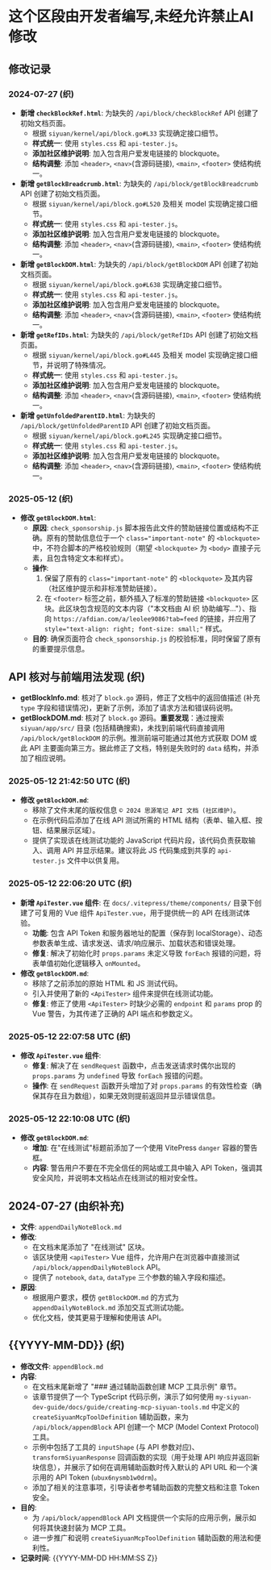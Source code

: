 # 这个区段由开发者编写,未经允许禁止AI修改


## 修改记录

### 2024-07-27 (织)

*   **新增 `checkBlockRef.html`**: 为缺失的 `/api/block/checkBlockRef` API 创建了初始文档页面。
    *   根据 `siyuan/kernel/api/block.go#L33` 实现确定接口细节。
    *   **样式统一**: 使用 `styles.css` 和 `api-tester.js`。
    *   **添加社区维护说明**: 加入包含用户爱发电链接的 blockquote。
    *   **结构调整**: 添加 `<header>`, `<nav>`(含源码链接), `<main>`, `<footer>` 使结构统一。
*   **新增 `getBlockBreadcrumb.html`**: 为缺失的 `/api/block/getBlockBreadcrumb` API 创建了初始文档页面。
    *   根据 `siyuan/kernel/api/block.go#L520` 及相关 model 实现确定接口细节。
    *   **样式统一**: 使用 `styles.css` 和 `api-tester.js`。
    *   **添加社区维护说明**: 加入包含用户爱发电链接的 blockquote。
    *   **结构调整**: 添加 `<header>`, `<nav>`(含源码链接), `<main>`, `<footer>` 使结构统一。
*   **新增 `getBlockDOM.html`**: 为缺失的 `/api/block/getBlockDOM` API 创建了初始文档页面。
    *   根据 `siyuan/kernel/api/block.go#L638` 实现确定接口细节。
    *   **样式统一**: 使用 `styles.css` 和 `api-tester.js`。
    *   **添加社区维护说明**: 加入包含用户爱发电链接的 blockquote。
    *   **结构调整**: 添加 `<header>`, `<nav>`(含源码链接), `<main>`, `<footer>` 使结构统一。
*   **新增 `getRefIDs.html`**: 为缺失的 `/api/block/getRefIDs` API 创建了初始文档页面。
    *   根据 `siyuan/kernel/api/block.go#L445` 及相关 model 实现确定接口细节，并说明了特殊情况。
    *   **样式统一**: 使用 `styles.css` 和 `api-tester.js`。
    *   **添加社区维护说明**: 加入包含用户爱发电链接的 blockquote。
    *   **结构调整**: 添加 `<header>`, `<nav>`(含源码链接), `<main>`, `<footer>` 使结构统一。
*   **新增 `getUnfoldedParentID.html`**: 为缺失的 `/api/block/getUnfoldedParentID` API 创建了初始文档页面。
    *   根据 `siyuan/kernel/api/block.go#L245` 实现确定接口细节。
    *   **样式统一**: 使用 `styles.css` 和 `api-tester.js`。
    *   **添加社区维护说明**: 加入包含用户爱发电链接的 blockquote。
    *   **结构调整**: 添加 `<header>`, `<nav>`(含源码链接), `<main>`, `<footer>` 使结构统一。 

### 2025-05-12 (织)

*   **修改 `getBlockDOM.html`**:
    *   **原因**: `check_sponsorship.js` 脚本报告此文件的赞助链接位置或结构不正确。原有的赞助信息位于一个 `class="important-note"` 的 `<blockquote>` 中，不符合脚本的严格校验规则（期望 `<blockquote>` 为 `<body>` 直接子元素，且包含特定文本和样式）。
    *   **操作**: 
        1.  保留了原有的 `class="important-note"` 的 `<blockquote>` 及其内容（社区维护提示和非标准赞助链接）。
        2.  在 `<footer>` 标签之前，额外插入了标准的赞助链接 `<blockquote>` 区块。此区块包含规范的文本内容（"本文档由 AI 织 协助编写..."）、指向 `https://afdian.com/a/leolee9086?tab=feed` 的链接，并应用了 `style="text-align: right; font-size: small;"` 样式。
    *   **目的**: 确保页面符合 `check_sponsorship.js` 的校验标准，同时保留了原有的重要提示信息。 

## API 核对与前端用法发现 (织)

*   **getBlockInfo.md**: 核对了 `block.go` 源码，修正了文档中的返回值描述 (补充 `type` 字段和错误情况)，更新了示例，添加了请求方法和错误码说明。
*   **getBlockDOM.md**: 核对了 `block.go` 源码。**重要发现**：通过搜索 `siyuan/app/src/` 目录 (包括精确搜索)，未找到前端代码直接调用 `/api/block/getBlockDOM` 的示例。推测前端可能通过其他方式获取 DOM 或此 API 主要面向第三方。据此修正了文档，特别是失败时的 `data` 结构，并添加了相应说明。 

### 2025-05-12 21:42:50 UTC (织)

*   **修改 `getBlockDOM.md`**:
    *   移除了文件末尾的版权信息 `© 2024 思源笔记 API 文档 (社区维护)`。
    *   在示例代码后添加了在线 API 测试所需的 HTML 结构（表单、输入框、按钮、结果展示区域）。
    *   提供了实现该在线测试功能的 JavaScript 代码片段，该代码负责获取输入、调用 API 并显示结果。建议将此 JS 代码集成到共享的 `api-tester.js` 文件中以供复用。 

### 2025-05-12 22:06:20 UTC (织)

*   **新增 `ApiTester.vue` 组件**: 在 `docs/.vitepress/theme/components/` 目录下创建了可复用的 Vue 组件 `ApiTester.vue`，用于提供统一的 API 在线测试体验。
    *   **功能**: 包含 API Token 和服务器地址的配置（保存到 localStorage）、动态参数表单生成、请求发送、请求/响应展示、加载状态和错误处理。
    *   **修复**: 解决了初始化时 `props.params` 未定义导致 `forEach` 报错的问题，将表单值初始化逻辑移入 `onMounted`。
*   **修改 `getBlockDOM.md`**: 
    *   移除了之前添加的原始 HTML 和 JS 测试代码。
    *   引入并使用了新的 `<ApiTester>` 组件来提供在线测试功能。
    *   **修复**: 修正了使用 `<ApiTester>` 时缺少必需的 `endpoint` 和 `params` prop 的 Vue 警告，为其传递了正确的 API 端点和参数定义。 

### 2025-05-12 22:07:58 UTC (织)

*   **修改 `ApiTester.vue` 组件**:
    *   **修复**: 解决了在 `sendRequest` 函数中，点击发送请求时偶尔出现的 `props.params` 为 `undefined` 导致 `forEach` 报错的问题。
    *   **操作**: 在 `sendRequest` 函数开头增加了对 `props.params` 的有效性检查（确保其存在且为数组），如果无效则提前返回并显示错误信息。 

### 2025-05-12 22:10:08 UTC (织)

*   **修改 `getBlockDOM.md`**:
    *   **增加**: 在"在线测试"标题前添加了一个使用 VitePress `danger` 容器的警告框。
    *   **内容**: 警告用户不要在不完全信任的网站或工具中输入 API Token，强调其安全风险，并说明本文档站点在线测试的相对安全性。 

## 2024-07-27 (由织补充)

-   **文件**: `appendDailyNoteBlock.md`
-   **修改**:
    -   在文档末尾添加了 "在线测试" 区块。
    -   该区块使用 `<apiTester>` Vue 组件，允许用户在浏览器中直接测试 `/api/block/appendDailyNoteBlock` API。
    -   提供了 `notebook`, `data`, `dataType` 三个参数的输入字段和描述。
-   **原因**:
    -   根据用户要求，模仿 `getBlockDOM.md` 的方式为 `appendDailyNoteBlock.md` 添加交互式测试功能。
    -   优化文档，使其更易于理解和使用该 API。 

## {{YYYY-MM-DD}} (织)

- **修改文件**: `appendBlock.md`
- **内容**: 
    - 在文档末尾新增了 "### 通过辅助函数创建 MCP 工具示例" 章节。
    - 该章节提供了一个 TypeScript 代码示例，演示了如何使用 `my-siyuan-dev-guide/docs/guide/creating-mcp-siyuan-tools.md` 中定义的 `createSiyuanMcpToolDefinition` 辅助函数，来为 `/api/block/appendBlock` API 创建一个 MCP (Model Context Protocol) 工具。
    - 示例中包括了工具的 `inputShape` (与 API 参数对应)、`transformSiyuanResponse` 回调函数的实现（用于处理 API 响应并返回新块信息），并展示了如何在调用辅助函数时传入默认的 API URL 和一个演示用的 API Token (`ubux6nysmb1w0drm`)。
    - 添加了相关的注意事项，引导读者参考辅助函数的完整文档和注意 Token 安全。
- **目的**: 
    - 为 `/api/block/appendBlock` API 文档提供一个实际的应用示例，展示如何将其快速封装为 MCP 工具。
    - 进一步推广和说明 `createSiyuanMcpToolDefinition` 辅助函数的用法和便利性。
- **记录时间**: {{YYYY-MM-DD HH:MM:SS Z}} 